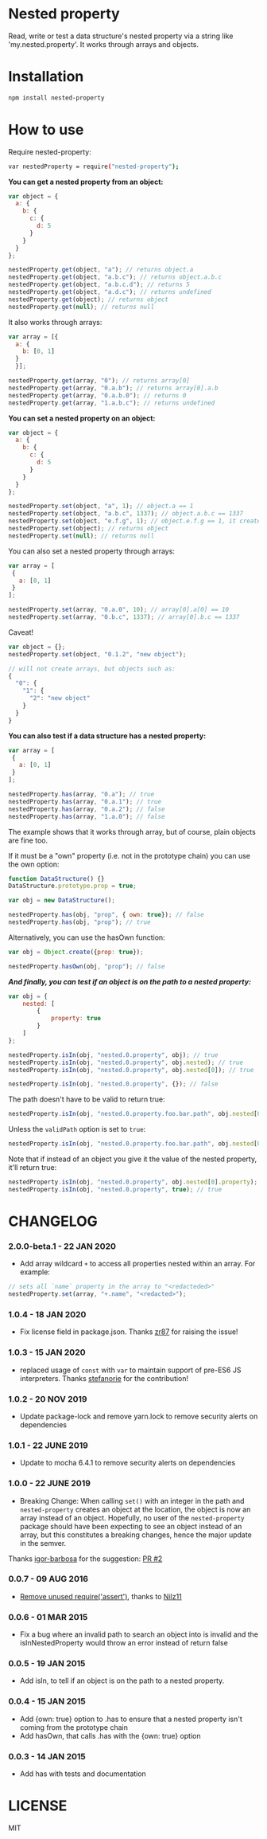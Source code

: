 Nested property
=============

Read, write or test a data structure's nested property via a string like 'my.nested.property'. It works through arrays and objects.

Installation
============

```bash
npm install nested-property
```

How to use
==========

Require nested-property:

```bash
var nestedProperty = require("nested-property");
```

__You can get a nested property from an object:__

```js
var object = {
  a: {
    b: {
      c: {
        d: 5
      }
    }
  }
};

nestedProperty.get(object, "a"); // returns object.a
nestedProperty.get(object, "a.b.c"); // returns object.a.b.c
nestedProperty.get(object, "a.b.c.d"); // returns 5
nestedProperty.get(object, "a.d.c"); // returns undefined
nestedProperty.get(object); // returns object
nestedProperty.get(null); // returns null
```

It also works through arrays:

```js
var array = [{
  a: {
    b: [0, 1]
  }
  }];

nestedProperty.get(array, "0"); // returns array[0]
nestedProperty.get(array, "0.a.b"); // returns array[0].a.b
nestedProperty.get(array, "0.a.b.0"); // returns 0
nestedProperty.get(array, "1.a.b.c"); // returns undefined
```

__You can set a nested property on an object:__

```js
var object = {
  a: {
    b: {
      c: {
        d: 5
      }
    }
  }
};

nestedProperty.set(object, "a", 1); // object.a == 1
nestedProperty.set(object, "a.b.c", 1337); // object.a.b.c == 1337
nestedProperty.set(object, "e.f.g", 1); // object.e.f.g == 1, it creates the missing objects!
nestedProperty.set(object); // returns object
nestedProperty.set(null); // returns null
```

You can also set a nested property through arrays:

```js
var array = [
 {
   a: [0, 1]
 }
];

nestedProperty.set(array, "0.a.0", 10); // array[0].a[0] == 10
nestedProperty.set(array, "0.b.c", 1337); // array[0].b.c == 1337
```

Caveat!

```js
var object = {};
nestedProperty.set(object, "0.1.2", "new object");

// will not create arrays, but objects such as:
{
  "0": {
    "1": {
      "2": "new object"
    }
  }
}
```

__You can also test if a data structure has a nested property:__

```js
var array = [
 {
   a: [0, 1]
 }
];

nestedProperty.has(array, "0.a"); // true
nestedProperty.has(array, "0.a.1"); // true
nestedProperty.has(array, "0.a.2"); // false
nestedProperty.has(array, "1.a.0"); // false
```

The example shows that it works through array, but of course, plain objects are fine too.

If it must be a "own" property (i.e. not in the prototype chain) you can use the own option:

```js
function DataStructure() {}
DataStructure.prototype.prop = true;

var obj = new DataStructure();

nestedProperty.has(obj, "prop", { own: true}); // false
nestedProperty.has(obj, "prop"); // true
```

Alternatively, you can use the hasOwn function:

```js
var obj = Object.create({prop: true});

nestedProperty.hasOwn(obj, "prop"); // false
```

___And finally, you can test if an object is on the path to a nested property:___

```js
var obj = {
    nested: [
        {
            property: true
        }
    ]
};

nestedProperty.isIn(obj, "nested.0.property", obj); // true
nestedProperty.isIn(obj, "nested.0.property", obj.nested); // true
nestedProperty.isIn(obj, "nested.0.property", obj.nested[0]); // true

nestedProperty.isIn(obj, "nested.0.property", {}); // false
```

The path doesn't have to be valid to return true:

```js
nestedProperty.isIn(obj, "nested.0.property.foo.bar.path", obj.nested[0]); // true
```

Unless the `validPath` option is set to `true`:

```js
nestedProperty.isIn(obj, "nested.0.property.foo.bar.path", obj.nested[0], { validPath: true }); // false
```

Note that if instead of an object you give it the value of the nested property, it'll return true:

```js
nestedProperty.isIn(obj, "nested.0.property", obj.nested[0].property); // true
nestedProperty.isIn(obj, "nested.0.property", true); // true
```

CHANGELOG
=========

### 2.0.0-beta.1 - 22 JAN 2020

* Add array wildcard `+` to access all properties nested within an array. For example:

```js
// sets all `name` property in the array to "<redacteded>"
nestedProperty.set(array, "+.name", "<redacted>"); 
```

### 1.0.4 - 18 JAN 2020

* Fix license field in package.json. Thanks [zr87](https://github.com/zr87) for raising the issue!

### 1.0.3 - 15 JAN 2020

* replaced usage of `const` with `var` to maintain support of pre-ES6 JS interpreters. Thanks [stefanorie](https://github.com/stefanorie) for the contribution!

### 1.0.2 - 20 NOV 2019

* Update package-lock and remove yarn.lock to remove security alerts on dependencies

### 1.0.1 - 22 JUNE 2019

* Update to mocha 6.4.1 to remove security alerts on dependencies

### 1.0.0 - 22 JUNE 2019

* Breaking Change: When calling `set()` with an integer in the path and `nested-property` creates an object at the location, the object is now an array instead of an object. Hopefully, no user of the `nested-property` package should have been expecting to see an object instead of an array, but this constitutes a breaking changes, hence the major update in the semver.

Thanks [igor-barbosa](https://github.com/igor-barbosa) for the suggestion: [PR #2](https://github.com/cosmosio/nested-property/pull/2)

### 0.0.7 - 09 AUG 2016

* [Remove unused require('assert')](https://github.com/cosmosio/nested-property/pull/1), thanks to [Nilz11](https://github.com/Nilz11)

### 0.0.6 - 01 MAR 2015

* Fix a bug where an invalid path to search an object into is invalid and the isInNestedProperty would throw an error instead of return false

### 0.0.5 - 19 JAN 2015

* Add isIn, to tell if an object is on the path to a nested property.

### 0.0.4 - 15 JAN 2015

* Add {own: true} option to .has to ensure that a nested property isn't coming from the prototype chain
* Add hasOwn, that calls .has with the {own: true} option

### 0.0.3 - 14 JAN 2015

* Add has with tests and documentation

LICENSE
=======

MIT
